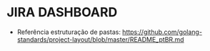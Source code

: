 # JIRA DASHBOARD

- Referência estruturação de pastas: https://github.com/golang-standards/project-layout/blob/master/README_ptBR.md
